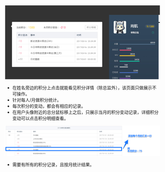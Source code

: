![](/assets/扣分.png)

- 在姓名旁边的积分上点击就能看见积分详情（除总监外），该页面只做展示不可操作。
- 针对每人/月做积分统计。
- 每次积分的变动，都会有相应的记录。
- 在用户头像附近的总分鼠标移上之后，只展示当月的积分变动记录，详细积分变动可以点击积分明细查看。

![](/assets/积分记录.png)

- 需要有所有的积分记录，且按月统计结果。

